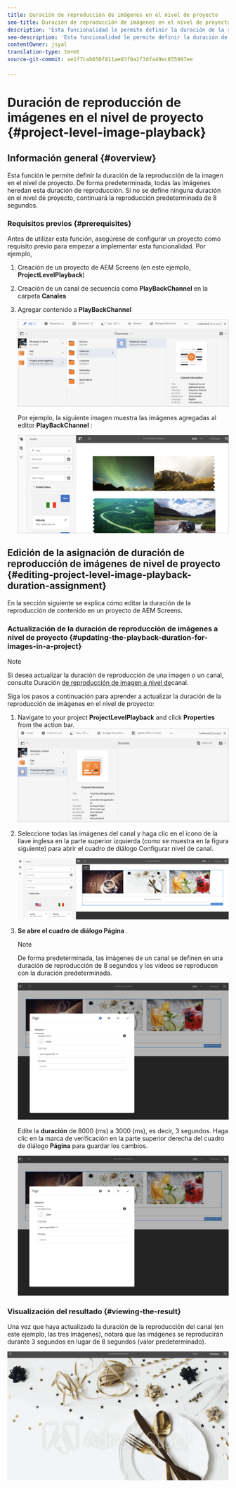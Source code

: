 ```yaml
---
title: Duración de reproducción de imágenes en el nivel de proyecto
seo-title: Duración de reproducción de imágenes en el nivel de proyecto
description: 'Esta funcionalidad le permite definir la duración de la reproducción de la imagen en el nivel de proyecto. '
seo-description: 'Esta funcionalidad le permite definir la duración de la reproducción de la imagen en el nivel de proyecto. '
contentOwner: jsyal
translation-type: tm+mt
source-git-commit: ae1f7cab650f811ae03f0a2f3dfa49ec855997ee

---
```



# Duración de reproducción de imágenes en el nivel de proyecto {#project-level-image-playback}

## Información general {#overview}

Esta función le permite definir la duración de la reproducción de la imagen en el nivel de proyecto. De forma predeterminada, todas las imágenes heredan esta duración de reproducción. Si no se define ninguna duración en el nivel de proyecto, continuará la reproducción predeterminada de 8 segundos.

### Requisitos previos {#prerequisites}

Antes de utilizar esta función, asegúrese de configurar un proyecto como requisito previo para empezar a implementar esta funcionalidad. Por ejemplo,

1. Creación de un proyecto de AEM Screens (en este ejemplo, **ProjectLevelPlayback**)

1. Creación de un canal de secuencia como **PlayBackChannel** en la carpeta **Canales**

1. Agregar contenido a **PlayBackChannel**

   ![activos](assets/image_playback1.png)

   Por ejemplo, la siguiente imagen muestra las imágenes agregadas al editor **PlayBackChannel** :

   ![activos](assets/image_playback2.png)

## Edición de la asignación de duración de reproducción de imágenes de nivel de proyecto {#editing-project-level-image-playback-duration-assignment}

En la sección siguiente se explica cómo editar la duración de la reproducción de contenido en un proyecto de AEM Screens.

### Actualización de la duración de reproducción de imágenes a nivel de proyecto {#updating-the-playback-duration-for-images-in-a-project}


>[!NOTE]
>Si desea actualizar la duración de reproducción de una imagen o un canal, consulte Duración [de reproducción de imagen a nivel de](channel-level-image-playback.md)canal.

Siga los pasos a continuación para aprender a actualizar la duración de la reproducción de imágenes en el nivel de proyecto:

1. Navigate to your project **ProjectLevelPlayback** and click **Properties** from the action bar.
   ![activos](assets/image_playback3.png)

1. Seleccione todas las imágenes del canal y haga clic en el icono de la llave inglesa en la parte superior izquierda (como se muestra en la figura siguiente) para abrir el cuadro de diálogo Configurar nivel de canal.

   ![screen_shot_2019-06-25at95945am](assets/screen_shot_2019-06-25at95945am.png)

1. **Se abre el cuadro de diálogo Página** .

   >[!NOTE]
   >
   >De forma predeterminada, las imágenes de un canal se definen en una duración de reproducción de 8 segundos y los vídeos se reproducen con la duración predeterminada.

   ![screen_shot_2019-06-25at100343am](assets/screen_shot_2019-06-25at100343am.png)

   Edite la **duración** de 8000 (ms) a 3000 (ms), es decir, 3 segundos. Haga clic en la marca de verificación en la parte superior derecha del cuadro de diálogo **Página** para guardar los cambios.

   ![screen_shot_2019-06-25at101527am](assets/screen_shot_2019-06-25at101527am.png)

### Visualización del resultado {#viewing-the-result}

Una vez que haya actualizado la duración de la reproducción del canal (en este ejemplo, las tres imágenes), notará que las imágenes se reproducirán durante 3 segundos en lugar de 8 segundos (valor predeterminado).

![channel_preview](assets/channel_preview.gif)

